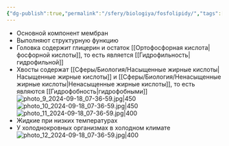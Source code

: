 ```yaml
---
{"dg-publish":true,"permalink":"/sfery/biologiya/fosfolipidy/","tags":["Общаябиология"]}
---
```


- Основной компонент мембран
- Выполняют структурную функцию
- Головка содержит глицерин и остаток [[Ортофосфорная кислота\|фосфорной кислоты]], то есть является [[Гидрофильность\|гидрофильной]] 
- Хвосты содержат [[Сферы/Биология/Насыщенные жирные кислоты\|Насыщенные жирные кислоты]] и [[Сферы/Биология/Ненасыщенные жирные кислоты\|Ненасыщенные жирные кислоты]], то есть являются [[Гидрофобность\|гидрофобными]] 
![photo_9_2024-09-18_07-36-59.jpg|450](/img/user/%D0%90%D1%80%D1%85%D0%B8%D0%B2/%D0%9A%D1%8D%D1%88/photo_9_2024-09-18_07-36-59.jpg)
![photo_10_2024-09-18_07-36-59.jpg|450](/img/user/%D0%90%D1%80%D1%85%D0%B8%D0%B2/%D0%9A%D1%8D%D1%88/photo_10_2024-09-18_07-36-59.jpg)
![photo_11_2024-09-18_07-36-59.jpg|400](/img/user/%D0%90%D1%80%D1%85%D0%B8%D0%B2/%D0%9A%D1%8D%D1%88/photo_11_2024-09-18_07-36-59.jpg)
- Жидкие при низких температурах
- У холоднокровных организмах в холодном климате
![photo_12_2024-09-18_07-36-59.jpg|400](/img/user/%D0%90%D1%80%D1%85%D0%B8%D0%B2/%D0%9A%D1%8D%D1%88/photo_12_2024-09-18_07-36-59.jpg) 